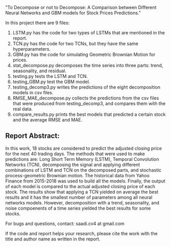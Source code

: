 "To Decompose or not to Decompose: A Comparison between Different Neural Networks and GBM models for Stock Prices Predictions."


In this project there are 9 files:
1. LSTM.py has the code for two types of LSTMs that are mentioned in the report.
2. TCN.py has the code for two TCNs, but they have the same hyperparameters. 
3. GBM.py has the code for simulating Geometric Brownian Motion for prices.
4. stat_decompose.py decomposes the time series into three parts: trend, seasonality, and residual.
5. testing.py tests the LSTM and TCN.
6. testing_GBM.py test the GBM model.
7. testing_decomp3.py writes the predictions of the eight decomposition models in csv files.
8. RMSE_MAE_decompose.py collects the predictions from the csv files that were produced from testing_decomp3, and compares them with the real data.
9. compare_results.py prints the best models that predicted a certain stock and the average RMSE and MAE.



## Report Abstract: 
In this work, 18 stocks are considered to predict the adjusted closing price for the next 40 trading days. The methods that were used to make predictions are: Long Short Term Memory (LSTM), Temporal Convolution Networks (TCN), decomposing the signal and applying different combinations of LSTM and TCN on the decomposed parts, and stochastic process-geometric Brownian motion. The historical data from Yahoo Finance from 2015-2018 was used to build all the models. Finally, the output of each model is compared to the actual adjusted closing price of each stock. The results show that applying a TCN yielded on average the best results and it has the smallest number of parameters among all neural networks models. However, decomposition with a trend, seasonality, and noise compoenents of a time series yielded the best results for some stocks. 



For bugs and questions, contact: saadi.cv4 at gmail.com



If the code and report helps your research, please cite the work with the title and author name as written in the report.
